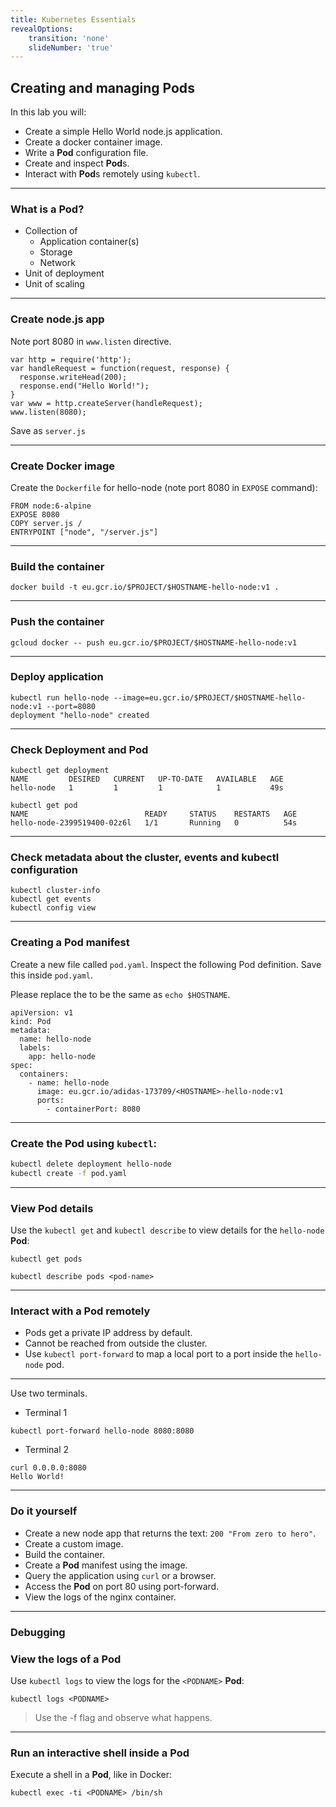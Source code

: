 ```yaml
---
title: Kubernetes Essentials
revealOptions:
    transition: 'none'
    slideNumber: 'true'
---
```


## Creating and managing **Pod**s

In this lab you will:

* Create a simple Hello World node.js application.
* Create a docker container image.
* Write a **Pod** configuration file.
* Create and inspect **Pod**s.
* Interact with **Pod**s remotely using `kubectl`.

---

### What is a **Pod**?

* Collection of
  * Application container(s)
  * Storage
  * Network
* Unit of deployment
* Unit of scaling

---

### Create node.js app

Note port 8080 in `www.listen` directive.

```
var http = require('http');
var handleRequest = function(request, response) {
  response.writeHead(200);
  response.end("Hello World!");
}
var www = http.createServer(handleRequest);
www.listen(8080);
```
Save as `server.js`

---

### Create Docker image

Create the `Dockerfile` for hello-node (note port 8080 in `EXPOSE` command):
```
FROM node:6-alpine
EXPOSE 8080
COPY server.js /
ENTRYPOINT ["node", "/server.js"]
```

---

### Build the container

```
docker build -t eu.gcr.io/$PROJECT/$HOSTNAME-hello-node:v1 .
```

---

### Push the container

```
gcloud docker -- push eu.gcr.io/$PROJECT/$HOSTNAME-hello-node:v1
```

---

### Deploy application

```
kubectl run hello-node --image=eu.gcr.io/$PROJECT/$HOSTNAME-hello-node:v1 --port=8080
deployment "hello-node" created
```

---

### Check **Deployment** and **Pod**

```
kubectl get deployment
NAME         DESIRED   CURRENT   UP-TO-DATE   AVAILABLE   AGE
hello-node   1         1         1            1           49s
```

```
kubectl get pod
NAME                          READY     STATUS    RESTARTS   AGE
hello-node-2399519400-02z6l   1/1       Running   0          54s
```

---

### Check metadata about the cluster, events and kubectl configuration

```
kubectl cluster-info
kubectl get events
kubectl config view
```

---

### Creating a **Pod** manifest

Create a new file called `pod.yaml`. Inspect the following Pod definition. Save this inside `pod.yaml`.

Please replace the <HOSTNAME> to be the same as `echo $HOSTNAME`.

```
apiVersion: v1
kind: Pod
metadata:
  name: hello-node
  labels:
    app: hello-node
spec:
  containers:
    - name: hello-node
      image: eu.gcr.io/adidas-173709/<HOSTNAME>-hello-node:v1
      ports:
        - containerPort: 8080
```

---

### Create the **Pod** using `kubectl`:

```bash
kubectl delete deployment hello-node
kubectl create -f pod.yaml
```

---

### View **Pod** details

Use the `kubectl get` and `kubectl describe` to view details for the `hello-node` **Pod**:

```
kubectl get pods
```

```
kubectl describe pods <pod-name>
```

---

### Interact with a **Pod** remotely

* Pods get a private IP address by default.
* Cannot be reached from outside the cluster.
* Use `kubectl port-forward` to map a local port to a port inside the `hello-node` pod.



---

Use two terminals.

* Terminal 1

```
kubectl port-forward hello-node 8080:8080
```

* Terminal 2

```
curl 0.0.0.0:8080
Hello World!
```

---

### Do it yourself
* Create a new node app that returns the text:
`200 "From zero to hero"`.
* Create a custom image.
* Build the container.
* Create a **Pod** manifest using the image.
* Query the application using `curl` or a browser.
* Access the **Pod** on port 80 using port-forward.
* View the logs of the nginx container.

---

### Debugging

### View the logs of a **Pod**

Use `kubectl logs` to view the logs for the `<PODNAME>` **Pod**:

```
kubectl logs <PODNAME>
```

> Use the -f flag and observe what happens.

---

### Run an interactive shell inside a **Pod**

Execute a shell in a **Pod**, like in Docker:

```
kubectl exec -ti <PODNAME> /bin/sh
```
